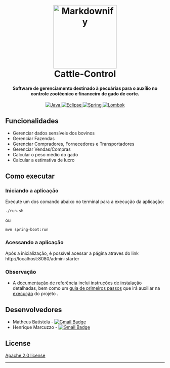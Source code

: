 
<h1 align="center">
  <br>
 	<img src="https://gartic.com.br/imgs/mural/os/osouza/nelore-3.png" alt="Markdownify" width="200"></a>
  <br>
  Cattle-Control
  <br>
</h1>

<h4 align="center">Software de gerenciamento destinado à pecuárias para o auxílio no controle zootécnico e financeiro de gado de corte.</h4>

<p align="center">
  <a href="https://www.oracle.com/java/technologies/javase-jdk11-downloads.html">
    <img src="https://img.shields.io/badge/oracle--jdk-11.0.8-orange?style=for-the-badge&logo=java"
         alt="Java">
          </a>
  <a href="https://www.eclipse.org/downloads/packages/">
    <img src="https://img.shields.io/badge/eclipse--ide-2020%E2%80%9106-yellow?style=for-the-badge&logo=eclipse"
         alt="Eclipse">
          </a>
  <a href="https://spring.io/projects/spring-boot">
    <img src="https://img.shields.io/badge/spring--boot-2.3.3-brightgreen?style=for-the-badge&logo=spring"
         alt="Spring">
          </a>
  <a href="https://projectlombok.org/download">
    <img src="https://img.shields.io/badge/lombok-1.18.12-red?style=for-the-badge&logo=apache"
         alt="Lombok">
          </a>
</p>




## Funcionalidades

* Gerenciar dados sensíveis dos bovinos
* Gerenciar Fazendas
* Gerenciar Compradores, Fornecedores e Transportadores
* Gerenciar Vendas/Compras
* Calcular o peso médio do gado
* Calcular a estimativa de lucro

## Como executar

### Iniciando a aplicação

Execute um dos comando abaixo no terminal para a execução da aplicação:

```
./run.sh
```
ou
```
mvn spring-boot:run
```

### Acessando a aplicação

Após a inicialização, é possível acessar a página atraves do link http://localhost:8080/admin-starter

### Observação

* A [documentação de referência](https://docs.spring.io/spring-boot/docs/current-SNAPSHOT/reference/html/) inclui [instruções de instalação](https://docs.spring.io/spring-boot/docs/current-SNAPSHOT/reference/html/getting-started.html#getting-started-installing-spring-boot) detalhadas, bem como um [guia de primeiros passos](https://docs.spring.io/spring-boot/docs/current-SNAPSHOT/reference/html/getting-started.html#getting-started-first-application) que irá auxiliar na [execução](https://docs.spring.io/spring-boot/docs/current-SNAPSHOT/reference/html/getting-started.html#getting-started-first-application-run) do projeto .


## Desenvolvedores

* Matheus Batistela - [![Gmail Badge](https://img.shields.io/badge/-matheushenriquebatistela@gmail.com-c14438?style=flat-square&logo=Gmail&logoColor=white&link=mailto:matheushenriquebatistela@gmail.com)](mailto:matheushenriquebatistela@gmail.com)
* Henrique Marcuzzo - [![Gmail Badge](https://img.shields.io/badge/-henrique.souza.m06@gmail.com-c14438?style=flat-square&logo=Gmail&logoColor=white&link=mailto:henrique.souza.m06@gmail.com)](mailto:henrique.souza.m06@gmail.com)

## License

[Apache 2.0 license](https://www.apache.org/licenses/LICENSE-2.0.html)

---
